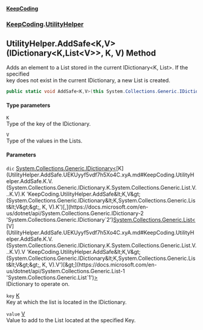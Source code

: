 #### [KeepCoding](index.md 'index')
### [KeepCoding](KeepCoding.md 'KeepCoding').[UtilityHelper](UtilityHelper.md 'KeepCoding.UtilityHelper')
## UtilityHelper.AddSafe&lt;K,V&gt;(IDictionary&lt;K,List&lt;V&gt;&gt;, K, V) Method
Adds an element to a List<V> stored in the current IDictionary<K, List<V>>. If the specified  
key does not exist in the current IDictionary, a new List is created.
```csharp
public static void AddSafe<K,V>(this System.Collections.Generic.IDictionary<K,System.Collections.Generic.List<V>> dic, K key, V value);
```
#### Type parameters
<a name='KeepCoding.UtilityHelper.AddSafe.K.V.(System.Collections.Generic.IDictionary.K.System.Collections.Generic.List.V...K.V).K'></a>
`K`  
Type of the key of the IDictionary.
  
<a name='KeepCoding.UtilityHelper.AddSafe.K.V.(System.Collections.Generic.IDictionary.K.System.Collections.Generic.List.V...K.V).V'></a>
`V`  
Type of the values in the Lists.
  
#### Parameters
<a name='KeepCoding.UtilityHelper.AddSafe.K.V.(System.Collections.Generic.IDictionary.K.System.Collections.Generic.List.V...K.V).dic'></a>
`dic` [System.Collections.Generic.IDictionary&lt;](https://docs.microsoft.com/en-us/dotnet/api/System.Collections.Generic.IDictionary-2 'System.Collections.Generic.IDictionary`2')[K](UtilityHelper.AddSafe.UEKUyyf5vdf7h5Xo4C.xyA.md#KeepCoding.UtilityHelper.AddSafe.K.V.(System.Collections.Generic.IDictionary.K.System.Collections.Generic.List.V...K.V).K 'KeepCoding.UtilityHelper.AddSafe&lt;K,V&gt;(System.Collections.Generic.IDictionary&lt;K,System.Collections.Generic.List&lt;V&gt;&gt;, K, V).K')[,](https://docs.microsoft.com/en-us/dotnet/api/System.Collections.Generic.IDictionary-2 'System.Collections.Generic.IDictionary`2')[System.Collections.Generic.List&lt;](https://docs.microsoft.com/en-us/dotnet/api/System.Collections.Generic.List-1 'System.Collections.Generic.List`1')[V](UtilityHelper.AddSafe.UEKUyyf5vdf7h5Xo4C.xyA.md#KeepCoding.UtilityHelper.AddSafe.K.V.(System.Collections.Generic.IDictionary.K.System.Collections.Generic.List.V...K.V).V 'KeepCoding.UtilityHelper.AddSafe&lt;K,V&gt;(System.Collections.Generic.IDictionary&lt;K,System.Collections.Generic.List&lt;V&gt;&gt;, K, V).V')[&gt;](https://docs.microsoft.com/en-us/dotnet/api/System.Collections.Generic.List-1 'System.Collections.Generic.List`1')[&gt;](https://docs.microsoft.com/en-us/dotnet/api/System.Collections.Generic.IDictionary-2 'System.Collections.Generic.IDictionary`2')  
IDictionary to operate on.
  
<a name='KeepCoding.UtilityHelper.AddSafe.K.V.(System.Collections.Generic.IDictionary.K.System.Collections.Generic.List.V...K.V).key'></a>
`key` [K](UtilityHelper.AddSafe.UEKUyyf5vdf7h5Xo4C.xyA.md#KeepCoding.UtilityHelper.AddSafe.K.V.(System.Collections.Generic.IDictionary.K.System.Collections.Generic.List.V...K.V).K 'KeepCoding.UtilityHelper.AddSafe&lt;K,V&gt;(System.Collections.Generic.IDictionary&lt;K,System.Collections.Generic.List&lt;V&gt;&gt;, K, V).K')  
Key at which the list is located in the IDictionary.
  
<a name='KeepCoding.UtilityHelper.AddSafe.K.V.(System.Collections.Generic.IDictionary.K.System.Collections.Generic.List.V...K.V).value'></a>
`value` [V](UtilityHelper.AddSafe.UEKUyyf5vdf7h5Xo4C.xyA.md#KeepCoding.UtilityHelper.AddSafe.K.V.(System.Collections.Generic.IDictionary.K.System.Collections.Generic.List.V...K.V).V 'KeepCoding.UtilityHelper.AddSafe&lt;K,V&gt;(System.Collections.Generic.IDictionary&lt;K,System.Collections.Generic.List&lt;V&gt;&gt;, K, V).V')  
Value to add to the List located at the specified Key.
  
